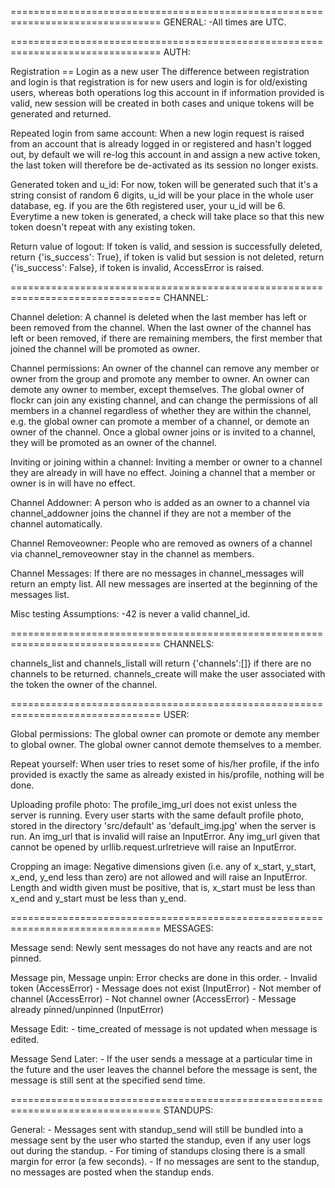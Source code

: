 ================================================================================
GENERAL:
-All times are UTC.

================================================================================
AUTH:

Registration == Login as a new user
The difference between registration and login is that registration is for new 
users and login is for old/existing users, whereas both operations log this account 
in if information provided is valid, new session will be created in both cases 
and unique tokens will be generated and returned.

Repeated login from same account:
When a new login request is raised from an account that is already logged in or 
registered and hasn't logged out, by default we will re-log this account in and 
assign a new active token, the last token will therefore be de-activated as its 
session no longer exists.

Generated token and u_id:
For now, token will be generated such that it's a string consist of random 6 
digits, u_id will be your place in the whole user database, eg. if you are the 
6th registered user, your u_id will be 6. Everytime a new token is generated, a 
check will take place so that this new token doesn't repeat with any existing token.

Return value of logout:
If token is valid, and session is successfully deleted, return {'is_success': True}, 
if token is valid but session is not deleted, return {'is_success': False}, if token 
is invalid, AccessError is raised.

================================================================================
CHANNEL:

Channel deletion:
A channel is deleted when the last member has left or been removed from the channel.
When the last owner of the channel has left or been removed, if there are remaining 
members, the first member that joined the channel will be promoted as owner. 

Channel permissions:
An owner of the channel can remove any member or owner from the group and promote any 
member to owner. An owner can demote any owner to member, except themselves. 
The global owner of flockr can join any existing channel, and can change the 
permissions of all members in a channel regardless of whether they are within the 
channel, e.g. the global owner can promote a member of a channel, or demote an owner 
of the channel. Once a global owner joins or is invited to a channel, they will 
be promoted as an owner of the channel. 

Inviting or joining within a channel: 
Inviting a member or owner to a channel they are already in will have no effect.
Joining a channel that a member or owner is in will have no effect. 

Channel Addowner:
A person who is added as an owner to a channel via channel_addowner joins the 
channel if they are not a member of the channel automatically.

Channel Removeowner:
People who are removed as owners of a channel via channel_removeowner stay
in the channel as members.

Channel Messages:
If there are no messages in channel_messages will return an empty list.
All new messages are inserted at the beginning of the messages list.

Misc testing Assumptions:
-42 is never a valid channel_id.

================================================================================
CHANNELS:

channels_list and channels_listall will return {'channels':[]} if there are no channels 
to be returned. channels_create will make the user associated with the token the owner
of the channel.

================================================================================
USER:

Global permissions:
The global owner can promote or demote any member to global owner. The global 
owner cannot demote themselves to a member. 

Repeat yourself:
When user tries to reset some of his/her profile, if the info provided is exactly the 
same as already existed in his/profile, nothing will be done.

Uploading profile photo:
The profile_img_url does not exist unless the server is running. 
Every user starts with the same default profile photo, stored in the directory 
'src/default' as 'default_img.jpg' when the server is run. 
An img_url that is invalid will raise an InputError. 
Any img_url given that cannot be opened by urllib.request.urlretrieve will raise
an InputError. 

Cropping an image:
Negative dimensions given (i.e. any of x_start, y_start, x_end, y_end less than 
zero) are not allowed and will raise an InputError.
Length and width given must be positive, that is, x_start must be less than 
x_end and y_start must be less than y_end. 

================================================================================
MESSAGES:

Message send:
Newly sent messages do not have any reacts and are not pinned.

Message pin, Message unpin:
Error checks are done in this order.
    - Invalid token (AccessError)
    - Message does not exist (InputError)
    - Not member of channel (AccessError)
    - Not channel owner (AccessError)
    - Message already pinned/unpinned (InputError)
    
Message Edit:
    - time_created of message is not updated when message is edited.

Message Send Later:
    - If the user sends a message at a particular time in the future and
      the user leaves the channel before the message is sent, the message is still sent at the specified send time.


    
================================================================================
STANDUPS:

General:
    - Messages sent with standup_send will still be bundled into a message
      sent by the user who started the standup, even if any user logs out
      during the standup.
    - For timing of standups closing there is a small margin for error (a few
      seconds).
    - If no messages are sent to the standup, no messages are posted when the standup
      ends.
